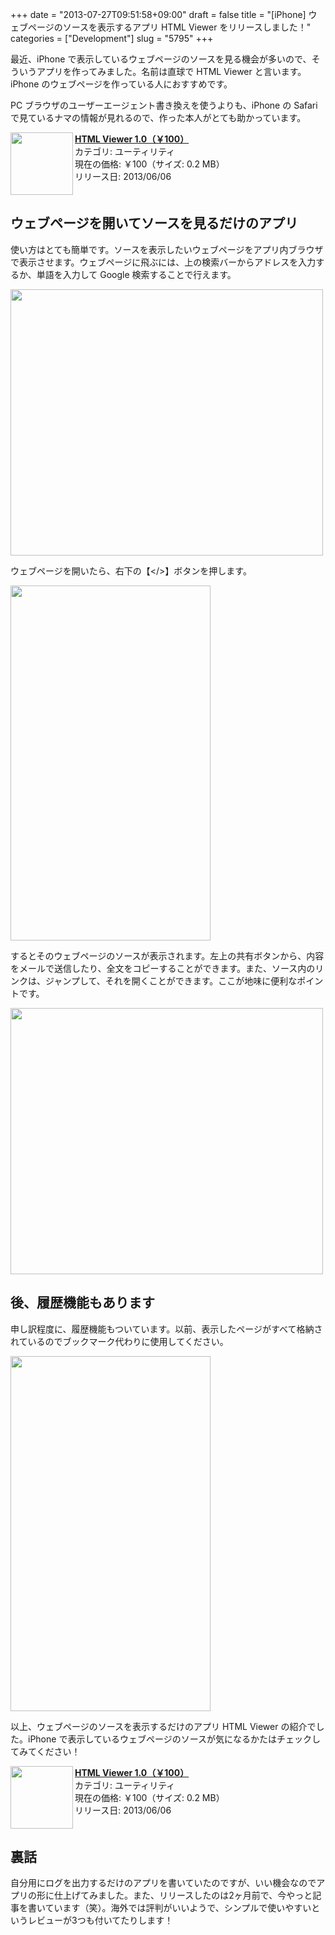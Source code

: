 +++
date = "2013-07-27T09:51:58+09:00"
draft = false
title = "[iPhone] ウェブページのソースを表示するアプリ HTML Viewer をリリースしました！"
categories = ["Development"]
slug = "5795"
+++

最近、iPhone で表示しているウェブページのソースを見る機会が多いので、そういうアプリを作ってみました。名前は直球で HTML Viewer と言います。iPhone のウェブページを作っている人におすすめです。

PC ブラウザのユーザーエージェント書き換えを使うよりも、iPhone の Safari で見ているナマの情報が見れるので、作った本人がとても助かっています。

<a href="https://itunes.apple.com/jp/app/id656968855?mt=8&uo=4&at=11l3RT" target="_blank" rel="nofollow"><img width="100" class="alignleft application-icon" align="left" src="http://a652.phobos.apple.com/us/r1000/110/Purple2/v4/20/35/c2/2035c236-aca7-5e4f-a6cd-5077a651a15e/mzl.kuosiieu.100x100-75.png"></a><strong> <a href="https://itunes.apple.com/jp/app/id656968855?mt=8&uo=4&at=11l3RT" target="_blank">HTML Viewer 1.0（￥100）</a></strong><br> カテゴリ: ユーティリティ<br> 現在の価格: ￥100（サイズ: 0.2 MB）<br> リリース日: 2013/06/06<br style="clear: both;">

<h2>ウェブページを開いてソースを見るだけのアプリ</h2>

使い方はとても簡単です。ソースを表示したいウェブページをアプリ内ブラウザで表示させます。ウェブページに飛ぶには、上の検索バーからアドレスを入力するか、単語を入力して Google 検索することで行えます。

<img class="align-center" src="/images/2013/07/5795_1.png" border="0" width="500" height="426" />

ウェブページを開いたら、右下の【&lt;/&gt;】ボタンを押します。

<img class="align-center" src="/images/2013/07/5795_2.png" border="0" width="320" height="568" />

するとそのウェブページのソースが表示されます。左上の共有ボタンから、内容をメールで送信したり、全文をコピーすることができます。また、ソース内のリンクは、ジャンプして、それを開くことができます。ここが地味に便利なポイントです。

<img class="align-center" src="/images/2013/07/5795_3.png" border="0" width="500" height="426" />

<h2>後、履歴機能もあります</h2>

申し訳程度に、履歴機能もついています。以前、表示したページがすべて格納されているのでブックマーク代わりに使用してください。

<img class="align-center" src="/images/2013/07/5795_4.png" border="0" width="320" height="568" />

以上、ウェブページのソースを表示するだけのアプリ HTML Viewer の紹介でした。iPhone で表示しているウェブページのソースが気になるかたはチェックしてみてください！

<a href="https://itunes.apple.com/jp/app/id656968855?mt=8&uo=4&at=11l3RT" target="_blank" rel="nofollow"><img width="100" class="alignleft application-icon" align="left" src="http://a652.phobos.apple.com/us/r1000/110/Purple2/v4/20/35/c2/2035c236-aca7-5e4f-a6cd-5077a651a15e/mzl.kuosiieu.100x100-75.png"></a><strong> <a href="https://itunes.apple.com/jp/app/id656968855?mt=8&uo=4&at=11l3RT" target="_blank">HTML Viewer 1.0（￥100）</a></strong><br> カテゴリ: ユーティリティ<br> 現在の価格: ￥100（サイズ: 0.2 MB）<br> リリース日: 2013/06/06<br style="clear: both;">

<h2>裏話</h2>

自分用にログを出力するだけのアプリを書いていたのですが、いい機会なのでアプリの形に仕上げてみました。また、リリースしたのは2ヶ月前で、今やっと記事を書いています（笑）。海外では評判がいいようで、シンプルで使いやすいというレビューが3つも付いてたりします！
